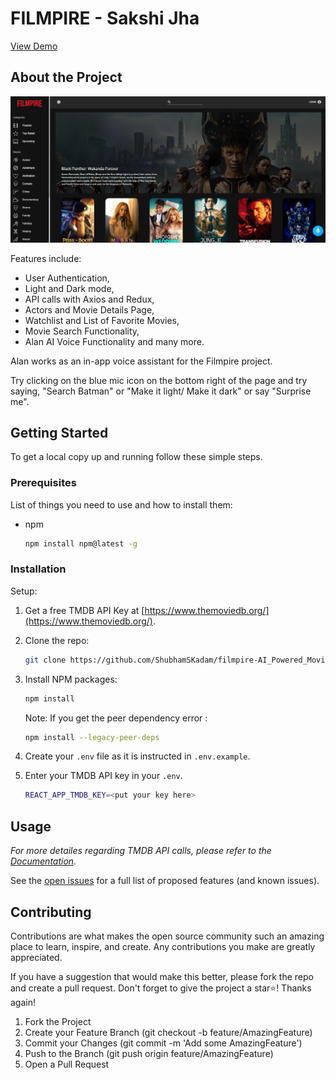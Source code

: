 # FILMPIRE - Sakshi Jha

[View Demo](https://sakshi-jha-trippy.netlify.app)

## About the Project

![1](readme_img/1.png)

Features include:

-   User Authentication,
-   Light and Dark mode,
-   API calls with Axios and Redux,
-   Actors and Movie Details Page,
-   Watchlist and List of Favorite Movies,
-   Movie Search Functionality,
-   Alan AI Voice Functionality and many more.

Alan works as an in-app voice assistant for the Filmpire project.

Try clicking on the blue mic icon on the bottom right of the page and try saying, "Search Batman" or "Make it light/ Make it dark" or say "Surprise me".

## Getting Started

To get a local copy up and running follow these simple steps.

### Prerequisites

List of things you need to use and how to install them:

-   npm
    ```sh
    npm install npm@latest -g
    ```

### Installation

Setup:

1. Get a free TMDB API Key at [https://www.themoviedb.org/](https://www.themoviedb.org/).
2. Clone the repo:
    ```sh
    git clone https://github.com/ShubhamSKadam/filmpire-AI_Powered_Movie_App.git
    ```
3. Install NPM packages:
    ```sh
    npm install
    ```
    Note: If you get the peer dependency error :
    ```sh
    npm install --legacy-peer-deps
    ```
4. Create your `.env` file as it is instructed in `.env.example`.
5. Enter your TMDB API key in your `.env`.

    ```sh
    REACT_APP_TMDB_KEY=<put your key here>
    ```

<!-- USAGE EXAMPLES -->

## Usage

_For more detailes regarding TMDB API calls, please refer to the [Documentation](https://developers.themoviedb.org/3/getting-started/introduction)._

See the [open issues](https://github.com/ShubhamSKadam/filmpire-AI_Powered_Movie_App/issues) for a full list of proposed features (and known issues).

## Contributing
Contributions are what makes the open source community such an amazing place to learn, inspire, and create. Any contributions you make are greatly appreciated.

If you have a suggestion that would make this better, please fork the repo and create a pull request. 
Don't forget to give the project a star⭐! Thanks again!

1. Fork the Project
2. Create your Feature Branch (git checkout -b feature/AmazingFeature)
3. Commit your Changes (git commit -m 'Add some AmazingFeature')
4. Push to the Branch (git push origin feature/AmazingFeature)
5. Open a Pull Request
